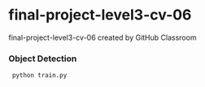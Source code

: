 # final-project-level3-cv-06
final-project-level3-cv-06 created by GitHub Classroom

### Object Detection
`
python train.py`

